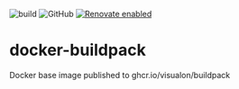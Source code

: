 ![build](https://github.com/visualon/docker-buildpack/actions/workflows/build.yml/badge.svg)
![GitHub](https://img.shields.io/github/license/visualon/docker-buildpack)
[![Renovate enabled](https://img.shields.io/badge/renovate-enabled-brightgreen.svg)](https://renovatebot.com/)

# docker-buildpack

Docker base image published to ghcr.io/visualon/buildpack

